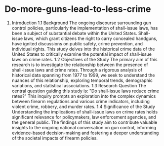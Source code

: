 # Do-more-guns-lead-to-less-crime

1. Introduction
1.1 Background
The ongoing discourse surrounding gun control policies, particularly the 
implementation of shall-issue laws, has been a subject of substantial debate 
within the United States. Shall-issue laws, which grant citizens the right to carry 
concealed handguns, have ignited discussions on public safety, crime prevention, 
and individual rights. This study delves into the historical crime data of the United 
States to critically examine the potential impact of shall-issue laws on crime rates.
1.2 Objectives of the Study
The primary aim of this research is to investigate the relationship between the 
presence of shall-issue laws and crime rates. Through a rigorous analysis of 
historical data spanning from 1977 to 1999, we seek to understand the nuances 
of this relationship, exploring temporal trends, demographic variations, and 
statistical associations.
1.3 Research Question
The central question guiding this study is: "Do shall-issue laws reduce crime 
rates?" This inquiry prompts an exploration into the complex dynamics between 
firearm regulations and various crime indicators, including violent crime, robbery, 
and murder rates.
1.4 Significance of the Study
Understanding the implications of shall-issue laws on crime rates holds significant 
relevance for policymakers, law enforcement agencies, and the general public. 
The findings of this study aim to contribute valuable insights to the ongoing 
national conversation on gun control, informing evidence-based decision-making 
and fostering a deeper understanding of the societal impacts of firearm policies.
